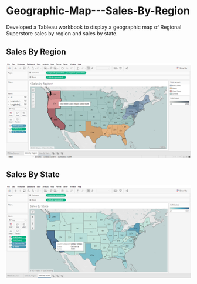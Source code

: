 # Geographic-Map---Sales-By-Region

Developed a Tableau workbook to display a geographic map of Regional Superstore sales by region and sales by state.

## Sales By Region
![Sales By Region](https://github.com/chinomnsomaduka/Geographic-Map---Sales-By-Region/blob/main/Sales%20By%20Region.PNG)


## Sales By State
![Sales By State](https://github.com/chinomnsomaduka/Geographic-Map---Sales-By-Region/blob/main/Sales%20By%20State.PNG)

